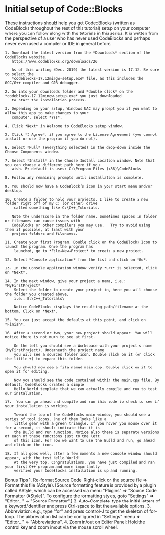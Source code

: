 
# Initial setup of Code::Blocks 


These instructions should help you get Code::Blocks (written as CodeBlocks throughout the rest of this tutorial)
setup on your computer where you can follow along with the tutorials in this series. It is written from the perspective
of a user who has never used CodeBlocks and perhaps never even used a compiler or IDE in general before.

    1. Download the latest version from the *Downloads* section of the CodeBlocks website.
       https://www.codeblocks.org/downloads/26
       
       As of this writing (Dec. 2019) the latest version is 17.12. Be sure to select the
       *codeblocks-17.12mingw-setup.exe* file, as this includes the GCC/G++ compiler and GDB debugger.
       
    2. Go into your downloads folder and *double click* on the *codeblocks-17.12mingw-setup.exe* you just downloaded
       to start the installation process.
       
    3. Depending on your setup, Windows UAC may prompt you if you want to allow this app to make changes to your
       computer, select *Yes*.
       
    4. Click *Next* in Welcome to CodeBlocks setup window.
       
    5. Click *I Agree*, if you agree to the License Agreement (you cannot install or use the program if you do not).
       
    6. Select *Full* (everything selected) in the drop-down inside the Choose Components window.
       
    7. Select *Install* in the Choose Install Location window. Note that you can choose a different path here if you
       wish. By default is uses: C:\Program Files (x86)\CodeBlocks
       
    8. Follow any remaining prompts until installation is complete.
       
    9. You should now have a CodeBlock’s icon in your start menu and/or desktop.
       
    10. Create a folder to hold your projects, I like to create a new folder right off of my C: (or other) drive
        called something like C:\C++_Tutorials.
       
       Note the underscore in the folder name. Sometimes spaces in folder or filenames can cause issues with
       CodeBlocks or other compilers you may use. 	Try to avoid using them if possible, at least with your
       project folders and filenames.
       
    11. Create your first Program. Double click on the CodeBlocks Icon to launch the program. Once the program has
        launched, go to *File→New→Project* to create a new project.
       
    12. Select *Console application* from the list and click on *Go*.
       
    13. In the Console application window verify *C++* is selected, click on *Next*.
       
    14. In the next window, give your project a name, i.e.: *MyFirstProject*
        Select the folder to create your project in, here you will choose the folder you created above,
        i.e.: D:\C++_Tutorials\

	    Notice CodeBlocks displays the resulting path/filename at the bottom. Click on *Next*.

    15. You can just accept the defaults at this point, and click on *Finish*.
       
    16. After a second or two, your new project should appear. You will notice there is not much to see at first.
       
        On the left you should see a Workspace with your project’s name (MyFirstProject). Underneath the project name
        you will see a sources folder icon. Double click on it (or click the little +) to expand this folder.
       	
        You should now see a file named main.cpp. Double click on it to open it for editing.
       
        Now you should see the code contained within the main.cpp file. By default, CodeBlocks creates a simple
        Hello World template that we can actually compile and run to test our installation.

    17.  You can go ahead and compile and run this code to check to see if your installation is working.
       
        Toward the top of the CodeBlocks main window, you should see a series of tool icons. One of them looks like a
        little gear with a green triangle. If you hover you mouse over it for a second, it should indicate that it is
        the Build and run function. Notice also there is separate versions of each of these functions just to the left
        of this icon. For now we want to use the Build and run, go ahead and click on the icon.
       
    18. If all goes well, after a few moments a new console window should appear, with the test Hello World!
        At the very top. Congratulations, you have just compiled and ran your first C++ program and more importantly
        verified your CodeBlocks installation is up and running.
       


Bonus Tips
    1. Re-format Source Code: Right-click on the source file ⇒ Format this file (AStyle). [Source formatting feature is
       provided by a plugin called AStyle, which can be accessed via menu "Plugins" ⇒ "Source Code Formatter (AStyle)".
       To configure the formatting styles, goto "Settings" ⇒ "Editor..." ⇒ "Source Formatter".]
    2. Auto-Complete: type the initial letters of a keyword/identifier and press Ctrl-space to list the available
        options.
    3. Abbreviation: e.g., type "for" and press control-J to get the skeleton of for-loop. The abbreviation list can be
       configured in "Settings" menu ⇒ "Editor..." ⇒ "Abbreviations".
    4. Zoom in/out on Editor Panel:
       Hold the control key and zoom in/out via the mouse scroll wheel.
